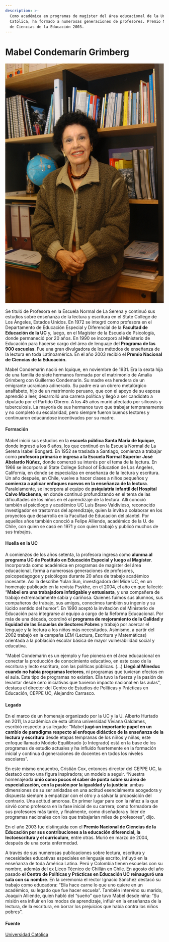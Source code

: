 ```yaml
---
description: >-
  Como académica en programas de magíster del área educacional de la Universidad
  Católica, ha formado a numerosas generaciones de profesores. Premio Nacional
  de Ciencias de la Educación 2003.
---
```


# Mabel Condemarín Grimberg

![Mabel Condemar&#xED;n Grimberg. Foto: Banco de Im&#xE1;genes UC.](../../.gitbook/assets/mabel-condemarin-grimberg.jpg)

Se tituló de Profesora en la Escuela Normal de La Serena y continuó sus estudios sobre enseñanza de la lectura y escritura en el State College de Los Ángeles, Estados Unidos. En 1972 se integró como profesora en el Departamento de Educación Especial y Diferencial de la **Facultad de Educación de la UC** y, luego, en el Magíster de la Escuela de Psicología, donde permaneció por 20 años. En 1990 se incorporó al Ministerio de Educación para hacerse cargo del área de lenguaje del **Programa de las 900 escuelas**. Fue una gran divulgadora de los métodos de enseñanza de la lectura en toda Latinoamérica. En el año 2003 recibió el **Premio Nacional de Ciencias de la Educación.**

Mabel Condemarín nació en Iquique, en noviembre de 1931. Era la sexta hija de una familia de siete hermanos formada por el matrimonio de Amalia Grimberg con Guillermo Condemarín. Su madre era heredera de un emigrante ucraniano adinerado. Su padre era un obrero metalúrgico analfabeto, hijo de un matrimonio peruano, que con el apoyo de su esposa aprendió a leer, desarrolló una carrera política y llegó a ser candidato a diputado por el Partido Obrero. A los 45 años murió afectado por silicosis y tuberculosis. La mayoría de sus hermanos tuvo que trabajar tempranamente y no completó su escolaridad, pero siempre fueron buenos lectores y continuaron educándose incentivados por su madre.

#### Formación

Mabel inició sus estudios en la **escuela pública Santa María de Iquique**, donde ingresó a los 6 años, los que continuó en la Escuela Normal de La Serena Isabel Bongard. En 1952 se traslada a Santiago, comienza a trabajar como **profesora primaria e ingresa a la Escuela Normal Superior José Abelardo Núñez,** donde comenzó su interés por el tema de la lectura. En 1966 se incorpora al State College School of Education de Los Ángeles, California, en donde se especializa en enseñanza de la lectura y escritura. Un año después, en Chile, vuelve a hacer clases a niños pequeños y **comienza a aplicar enfoques nuevos en la enseñanza de la lectura**. Paralelamente, se incorpora al equipo de **psiquiatría infantil del Hospital Calvo Mackenna**, en donde continuó profundizando en el tema de las dificultades de los niños en el aprendizaje de la lectura. Allí conoció también al psicólogo y académico UC Luis Bravo Valdivieso, reconocido investigador en trastornos del aprendizaje, quien la invita a colaborar en los proyectos que desarrolla en la Facultad de Educación del plantel. Por aquellos años también conoció a Felipe Alliende, académico de la U. de Chile, con quien se casó en 1971 y con quien trabajó y publicó muchos de sus trabajos.

#### Huella en la UC

A comienzos de los años setenta, la profesora ingresa como **alumna al programa UC de Postítulo en Educación Especial y luego al Magíster**. Incorporada como académica en programas de magíster del área educacional, forma a numerosas generaciones de profesores, psicopedagogos y psicólogos durante 20 años de trabajo académico incesante. Así la describe Yulan Sun, investigadora del Mide UC, en un homenaje publicado en la revista Psykhe, en el 2004, el año en que falleció: “**Mabel era una trabajadora infatigable y entusiasta**, y una compañera de trabajo extremadamente sabia y cariñosa. Quienes fuimos sus alumnos, sus compañeros de trabajo, sus amigos, conocimos también su ingenio y su lúcido sentido del humor”. En 1990 aceptó la invitación del Ministerio de Educación para integrarse al equipo a cargo de la Reforma Educacional. Por más de una década, coordinó el **programa de mejoramiento de la Calidad y Equidad de las Escuelas de Sectores Pobres** y trabajó por acercar el lenguaje y la lectura a los niños más necesitados. Asimismo, a partir del 2002 trabajó en la campaña LEM \(Lectura, Escritura y Matemáticas\) orientada a la población escolar básica de mayor vulnerabilidad social y educativa.

"Mabel Condemarín es un ejemplo y fue pionera en el área educacional en conectar la producción de conocimiento educativo, en este caso de la escritura y lecto escritura, con las políticas públicas. \(...\) **Llegó al Mineduc cuando no había programas lectores**, ni programas que tuvieran efectos en el aula. Este tipo de programas no existían. Ella tuvo la fuerza y la pasión de levantar desde cero iniciativas que tuvieron impacto nacional en las aulas", destaca el director del Centro de Estudios de Políticas y Prácticas en Educación, CEPPE UC, Alejandro Carrasco.

#### Legado

En el marco de un homenaje organizado por la UC y la U. Alberto Hurtado en 2011, la académica de esta última universidad Viviana Galdames, escribió respecto a su legado: “Mabel **jugó un importante papel en un cambio de paradigma respecto al enfoque didáctico de la enseñanza de la lectura y escritura** desde etapas tempranas de los niños y niñas; este enfoque llamado Modelo Equilibrado \(o Integrado\) está en la base de los programas de estudio actuales y ha influido fuertemente en la formación inicial y continua d generaciones de docentes en todos los niveles escolares”.

En este mismo encuentro, Cristián Cox, entonces director del CEPPE UC, la destacó como una figura inspiradora; un modelo a seguir. “Nuestra homenajeada **unió como pocos el saber de punta sobre su área de especialización, con la pasión por la igualdad y la justicia**: ambas dimensiones de su ser anidadas en una actitud esencialmente acogedora y dispuesta siempre a empatizar con el otro y a salvar la proposición del contrario. Una actitud amorosa. En primer lugar para con la niñez a la que sirvió como profesora en la fase inicial de su carrera; como formadora de sus profesores más tarde, y finalmente, como diseñadora y líder de programas nacionales con los que trabajarían miles de profesores”, dijo.

En el año 2003 fue distinguida con el **Premio Nacional de Ciencias de la Educación por sus contribuciones a la educación diferencial, la lectoescritura y el currículum**, entre otras. Murió en marzo de 2004, después de una corta enfermedad.

A través de sus numerosas publicaciones sobre lectura, escritura y necesidades educativas especiales en lenguaje escrito, influyó en la enseñanza de toda América Latina. Perú y Colombia tienen escuelas con su nombre, además del ex Liceo Técnico de Chillán en Chile. En agosto del año pasado **el Centro de Políticas y Prácticas en Educación UC reinauguró una sala con su nombre**. En la ceremonia el rector Ignacio Sánchez destacó su trabajo como educadora: “Ella hace carne lo que uno quiere en un académico, su legado que fue hacer escuela”. También intervino su marido, Joaquín Alliende, quien habló del “sueño” que tuvo Mabel desde niña: “Su misión era influir en los modos de aprendizaje, influir en la enseñanza de la lectura, de la escritura, en borrar los prejuicios que había contra los niños pobres”.

#### Fuente

[Universidad Católica](https://www.uc.cl/es/la-universidad/noticias/30656-mabel-condemarin-un-referente-en-ensenanza-de-la-lectura-en-latinoamerica-)

